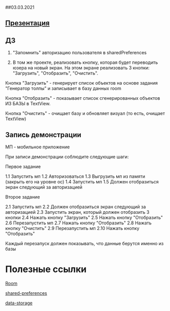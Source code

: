##03.03.2021
## [Презентация](https://docs.google.com/presentation/d/14lfDbD9C38WRklS9icwMh8HZa_zaZ0kKQC_DmIpJBY8/edit#slide=id.gbfe798640b_0_6)

## ДЗ

1. "Запомнить" авторизацию пользователя в sharedPreferences

2. В том же проекте, реализовать кнопку, которая будет переводить юзера на новый экран. На этом экране реализовать 3 кнопки: "Загрузить", "Отобразить", "Очистить". 

Кнопка "Загрузить" - генерирует список объектов на основе задания "Генератор толпы" и записывает в базу данных room

Кнопка "Отобразить" - показывает список сгенерированных объектов ИЗ БАЗЫ в TextView. 

Кнопка "Очистить" - очищает базу и обновляет визуал (то есть, очищает TextView)


## Запись демонстрации

МП - мобильное приложение 


При записи демонстрации соблюдите следующие шаги:

Первое задание

1.1 Запустить мп
1.2 Авторизоваться
1.3 Выгрузить мп из памяти (закрыть его на уровне ос)
1.4 Запустить мп
1.5 Должен отобразиться экран следующий за авторизацией

Второе задание

2.1 Запустить мп
2.2 Должен отобразиться экран следующий за авторизацией
2.3 Запустить экран, который должен отобразить 3 кнопки
2.4 Нажать кнопку "Загрузить"
2.5 Нажать кнопку "Отобразить"
2.6 Перезапустить мп
2.7 Нажать кнопку "Отобразить"
2.8 Нажать кнопку "Очистить"
2.9 Перезапустить мп
2.10 Нажать кнопку "Отобразить"

Каждый перезапуск должен показывать, что данные берутся именно из базы

# Полезные ссылки

[Room](https://developer.android.com/training/data-storage/room)

[shared-preferences](https://developer.android.com/training/data-storage/shared-preferences)

[data-storage](https://developer.android.com/training/data-storage)





